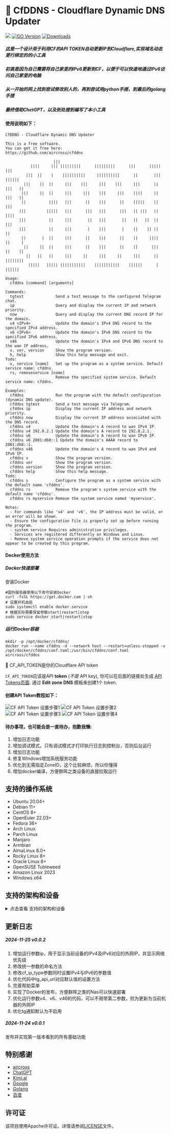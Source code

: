 # 🌟 CfDDNS - Cloudflare Dynamic DNS Updater
[![](https://img.shields.io/github/v/release/aircross/cfddns.svg)](https://github.com/aircross/cfddns/releases)
[![GO Version](https://img.shields.io/github/go-mod/go-version/aircross/cfddns.svg)](#)
[![Downloads](https://img.shields.io/github/downloads/aircross/cfddns/total.svg)](#)
##### 这是一个设计用于利用CF的API TOKEN自动更新IP到Cloudflare,实现域名动态更行绑定的的小工具
##### 初衷是因为自己需要将自己家里的IPv6更新到CF，以便于可以快速地通过IPv6访问自己家里的电脑
##### 从一开始的网上找到尝试修改别人的，再到尝试用python手搓，到最后的golang手搓
##### 最终借助ChetGPT，以及到处搜到编写了本小工具
  
#### 使用说明如下：
```shell
CfDDNS - Cloudflare Dynamic DNS Updater

This is a free software.
You can get it free here:
https://github.com/aircross/cfddns

                     |||                                                         
           ||||     ||| |||||||||      |||||||||      |||      |||||     |||     
         |||  ||    |    ||||||||||     ||||||||||      ||       |||   ||||||    
        |||    ||  ||     |||    |||     |||    |||     |||      ||   |||   ||   
       |||     ||  ||     |||     |||    |||     |||    ||||     ||   |||   ||   
       ||          ||||   |||      ||    |||      ||    |||||    ||    |||       
      |||         |||||   |||      |||   |||      |||   || |||   ||     ||||     
      |||          ||     |||       ||   |||       ||   ||   ||  ||       |||    
      |||          ||     |||       |    |||       |    ||    || ||         ||   
       ||       |  ||     |||      ||    |||      ||    ||     ||||   ||     |   
        ||     ||  ||     |||      ||    |||      ||    ||      |||   ||    ||   
         ||   ||   ||     |||     ||     |||     ||     |||      ||   ||||||||   
          |||||   ||||| |||||||||||    |||||||||||    ||||||      |    ||||||     

Usage:
  cfddns [command] [arguments]

Commands:
  tgtest              Send a test message to the configured Telegram chat.
  ip                  Query and display the current IP and network priority.
  now                 Query and display the current DNS record IP for the domain.
  v4 <IPv4>           Update the domain's IPv4 DNS record to the specified IPv4 address.
  v6 <IPv6>           Update the domain's IPv6 DNS record to the specified IPv6 address.
  v46                 Update the domain's IPv4 and IPv6 DNS record to the wan IP address.
  v, ver, version     Show the program version.
  h, help             Show this help message and exit.
Todo:
  s, service [name]   Set up the program as a system service. Default service name: cfddns.
  rs, removeservice [name]
                      Remove the specified system service. Default service name: cfddns.

Examples:
  cfddns              Run the program with the default configuration (dynamic DNS update).
  cfddns tgtest       Send a test message via Telegram.
  cfddns ip           Display the current IP address and network priority.
  cfddns now          Display the current IP address associated with the DNS record.
  cfddns v4           Update the domain's A record to wan IPv4 IP.
  cfddns v4 192.0.2.1 Update the domain's A record to 192.0.2.1.
  cfddns v6           Update the domain's A record to wan IPv6 IP.
  cfddns v6 2001:db8::1 Update the domain's AAAA record to 2001:db8::1.
  cfddns v46          Update the domain's A record to wan IPv4 and IPv6 IP.
  cfddns v            Show the program version.
  cfddns ver          Show the program version.
  cfddns version      Show the program version.
  cfddns help         Show this help message.
Todo: 
  cfddns s            Configure the program as a system service with the default name 'cfddns'.
  cfddns rs           Remove the program's system service with the default name 'cfddns'.
  cfddns rs myservice Remove the system service named 'myservice'.

Notes:
  - For commands like 'v4' and 'v6', the IP address must be valid, or an error will be shown.
  - Ensure the configuration file is properly set up before running the program.
  - system service Requires administrative privileges.
  - Services are registered differently on Windows and Linux.
  - Remove system service operation prompts if the service does not appear to be created by this program.
```
  
#### Docker使用方法
##### Docker快速部署
安装Docker
```
#国外服务器使用以下命令安装Docker
curl -fsSL https://get.docker.com | sh
# 设置开机自启
sudo systemctl enable docker.service
# 根据实际需要保留参数start|restart|stop
sudo service docker start|restart|stop
```

##### 运行Docker容器
```
mkdir -p /opt/docker/cfddns/
docker run --name cfddns -d --network host --restart=unless-stopped -v /opt/docker/cfddns/conf.toml:/usr/bin/cfddns/conf.toml  aircross/cfddns
```

🔑 CF_API_TOKEN是你的Cloudflare API token
  
`CF_API_TOKEN`应该是API **token** (_不是_ API key), 你可以在后面的链接处生成 [API Tokens页面](https://dash.cloudflare.com/profile/api-tokens). 通过 **Edit zone DNS** 模板来创建1个 token. 

#### 创建API Token教程如下：

<picture>
  <source media="(prefers-color-scheme: dark)" srcset="./assets/images/api-tokens-1.png">
  <img alt="CF API Token 设置步骤1" src="./assets/images/api-tokens-1.png">
</picture>
<picture>
  <source media="(prefers-color-scheme: dark)" srcset="./assets/images/api-tokens-2.png">
  <img alt="CF API Token 设置步骤2" src="./assets/images/api-tokens-2.png">
</picture>
<picture>
  <source media="(prefers-color-scheme: dark)" srcset="./assets/images/api-tokens-3.png">
  <img alt="CF API Token 设置步骤3" src="./assets/images/api-tokens-3.png">
</picture>
<picture>
  <source media="(prefers-color-scheme: dark)" srcset="./assets/images/api-tokens-4.png">
  <img alt="CF API Token 设置步骤4" src="./assets/images/api-tokens-4.png">
</picture>

#### 待办事项，也可能会是一直待办，抱歉我懒:
1. 增加日志功能
2. 增加调试模式，只有调试模式才打印执行日志到控制台，否则后台运行
3. 增加日志功能
4. 修复WIndows增加系统服务功能
5. 优化到无需指定ZoneID，这个比较麻烦，所以你懂得
6. 增加docker编译，方便群晖之类设备的直接拉取运行

## 支持的操作系统

- Ubuntu 20.04+
- Debian 11+
- CentOS 8+
- OpenEuler 22.03+
- Fedora 36+
- Arch Linux
- Parch Linux
- Manjaro
- Armbian
- AlmaLinux 8.0+
- Rocky Linux 8+
- Oracle Linux 8+
- OpenSUSE Tubleweed
- Amazon Linux 2023
- Windows x64

## 支持的架构和设备
<details>
  <summary>点击查看 支持的架构和设备</summary>

我们的平台提供与各种架构和设备的兼容性，确保在各种计算环境中的灵活性。以下是我们支持的关键架构：

- **amd64**: 这种流行的架构是个人计算机和服务器的标准，可以无缝地适应大多数现代操作系统。

- **x86 / i386**: 这种架构在台式机和笔记本电脑中被广泛采用，得到了众多操作系统和应用程序的广泛支持，包括但不限于 Windows、macOS 和 Linux 系统。

- **armv8 / arm64 / aarch64**: 这种架构专为智能手机和平板电脑等当代移动和嵌入式设备量身定制，以 Raspberry Pi 4、Raspberry Pi 3、Raspberry Pi Zero 2/Zero 2 W、Orange Pi 3 LTS 等设备为例。

- **armv7 / arm / arm32**: 作为较旧的移动和嵌入式设备的架构，它仍然广泛用于Orange Pi Zero LTS、Orange Pi PC Plus、Raspberry Pi 2等设备。
</details>

## 更新日志

##### 2024-11-25 v0.0.2
1. 增加运行参数ip，用于显示当前设备的IPv4及IPv6对应的外网IP，并显示网络优先级
2. 修改统一参数的命名方法
3. 修改cf_ip_type参数同时设置IPv4与IPv6的参数值
4. 优化代码中tg_api_url对应默认值的设置方法
5. 完善帮助菜单
6. 实现了Docker的发布，方便群晖之类的Nas可以快速部署
7. 优化运行参数v4、v6、v46的代码，可以不用带第二参数，则为更新为当前机器的外网IP
8. 优化tg通知默认为不启用

##### 2024-11-24 v0.0.1
发布并实现第一版本看到的所有基础功能

## 特别感谢

- [aircross](https://github.com/aircross/)
- [ChatGPT](https://chatgpt.com/)
- [Kimi.ai](https://kimi.moonshot.cn/)
- [Google](https://google.com/)
- [Golang](https://go.dev/)
- [百度](https://baidu.com/)

## 许可证

[](https://github.com/RandallAnjie/EmbyController#%E8%AE%B8%E5%8F%AF%E8%AF%81)

该项目使用Apache许可证。详情请参阅[LICENSE](https://github.com/RandallAnjie/EmbyController/blob/main/LICENSE)文件。
